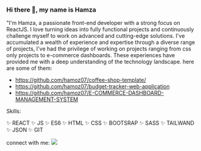 ### Hi there 👋, my name is Hamza

 "I'm Hamza, a passionate front-end developer with a strong focus on ReactJS. I love turning ideas into fully functional projects and continuously challenge myself to work on advanced and cutting-edge solutions. I've accumulated a wealth of experience and expertise through a diverse range of projects, I've had the privilege of working on projects ranging from css only projects to e-commerce dashboards. These experiences have provided me with a deep understanding of the technology landscape. here are some of them:

* https://github.com/hamoz07/coffee-shop-template/
* https://github.com/hamoz07/budget-tracker-web-application
* https://github.com/hamoz07/E-COMMERCE-DASHBOARD-MANAGEMENT-SYSTEM

Skills:

✨ REACT
✨ JS
✨ ES6
✨ HTML 
✨ CSS 
✨ BOOTSRAP 
✨ SASS 
✨ TAILWAND 
✨ JSON 
✨ GIT 

connect with me:
<a href="https://linkedin.com/in/hamza-ramdan">
<img src="https://raw.githubusercontent.com/rahuldkjain/github-profile-readme-generator/master/src/images/icons/Social/linked-in-alt.svg" >
</a>


